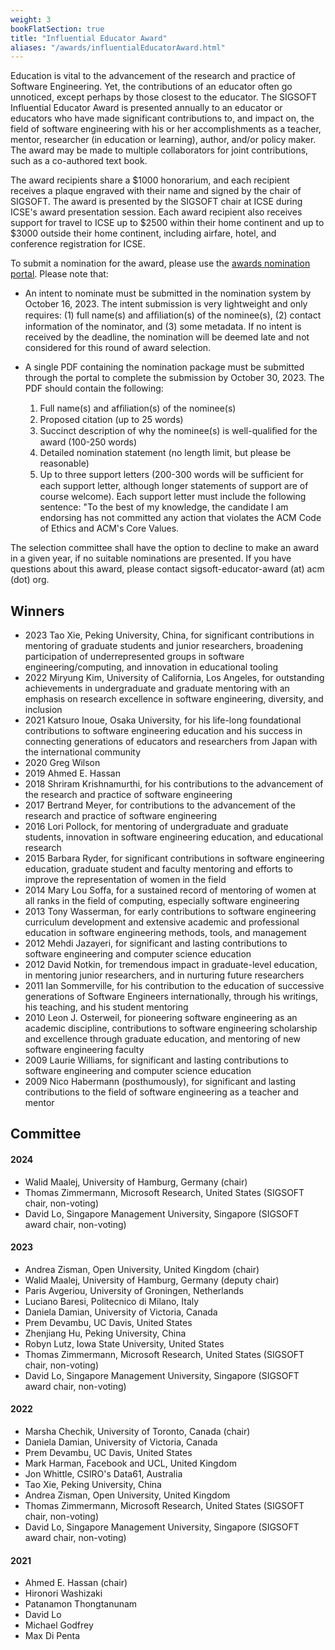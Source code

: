 ```yaml
---
weight: 3
bookFlatSection: true
title: "Influential Educator Award"
aliases: "/awards/influentialEducatorAward.html"
---
```


Education is vital to the advancement of the research and practice of Software Engineering. Yet, the contributions of an educator often go unnoticed, except perhaps by those closest to the educator. The SIGSOFT Influential Educator Award is presented annually to an educator or educators who have made significant contributions to, and impact on, the field of software engineering with his or her accomplishments as a teacher, mentor, researcher (in education or learning), author, and/or policy maker. The award may be made to multiple collaborators for joint contributions, such as a co-authored text book.

The award recipients share a $1000 honorarium, and each recipient receives a plaque engraved with their name and signed by the chair of SIGSOFT. The award is presented by the SIGSOFT chair at ICSE during ICSE's award presentation session. Each award recipient also receives support for travel to ICSE up to $2500 within their home continent and up to $3000 outside their home continent, including airfare, hotel, and conference registration for ICSE.

To submit a nomination for the award, please use the [awards nomination portal](https://sigsoft-awards.hotcrp.com/). Please note that:
* An intent to nominate must be submitted in the nomination system by October 16, 2023. The intent submission is very lightweight and only requires: (1) full name(s) and afﬁliation(s) of the nominee(s), (2) contact information of the nominator, and (3) some metadata. If no intent is received by the deadline, the nomination will be deemed late and not considered for this round of award selection.

* A single PDF containing the nomination package must be submitted through the portal to complete the submission by October 30, 2023. The PDF should contain the following:

    1. Full name(s) and afﬁliation(s) of the nominee(s)
    2. Proposed citation (up to 25 words)
    3. Succinct description of why the nominee(s) is well-qualiﬁed for the award (100-250 words)
    4. Detailed nomination statement (no length limit, but please be reasonable)
    5. Up to three support letters (200-300 words will be sufﬁcient for each support letter, although longer statements of support are of course welcome). Each support letter must include the following sentence: "To the best of my knowledge, the candidate I am endorsing has not committed any action that violates the ACM Code of Ethics and ACM's Core Values.


The selection committee shall have the option to decline to make an award in a given year, if no suitable nominations are presented. If you have questions about this award, please contact sigsoft-educator-award (at) acm (dot) org.

## Winners
- 2023  Tao Xie, Peking University, China, for significant contributions in mentoring of graduate students and junior researchers, broadening participation of underrepresented groups in software engineering/computing, and innovation in educational tooling
- 2022	Miryung Kim, University of California, Los Angeles, for outstanding achievements in undergraduate and graduate mentoring with an emphasis on research excellence in software engineering, diversity, and inclusion
- 2021	Katsuro Inoue, Osaka University, for his life-long foundational contributions to software engineering education and his success in connecting generations of educators and researchers from Japan with the international community
- 2020	Greg Wilson
- 2019	Ahmed E. Hassan
- 2018	Shriram Krishnamurthi, for his contributions to the advancement of the research and practice of software engineering
- 2017	Bertrand Meyer, for contributions to the advancement of the research and practice of software engineering
- 2016	Lori Pollock, for mentoring of undergraduate and graduate students, innovation in software engineering education, and educational research
- 2015	Barbara Ryder, for significant contributions in software engineering education, graduate student and faculty mentoring and efforts to improve the representation of women in the field
- 2014	Mary Lou Soffa, for a sustained record of mentoring of women at all ranks in the field of computing, especially software engineering
- 2013	Tony Wasserman, for early contributions to software engineering curriculum development and extensive academic and professional education in software engineering methods, tools, and management
- 2012	Mehdi Jazayeri, for significant and lasting contributions to software engineering and computer science education
- 2012 David Notkin, for tremendous impact in graduate-level education, in mentoring junior researchers, and in nurturing future researchers
- 2011	Ian Sommerville, for his contribution to the education of successive generations of Software Engineers internationally, through his writings, his teaching, and his student mentoring
- 2010	Leon J. Osterweil, for pioneering software engineering as an academic discipline, contributions to software engineering scholarship and excellence through graduate education, and mentoring of new software engineering faculty
- 2009	Laurie Williams, for significant and lasting contributions to software engineering and computer science education
- 2009 Nico Habermann (posthumously), for significant and lasting contributions to the field of software engineering as a teacher and mentor

## Committee
#### 2024
- Walid Maalej, University of Hamburg, Germany (chair)
- Thomas Zimmermann, Microsoft Research, United States (SIGSOFT chair, non-voting)
- David Lo, Singapore Management University, Singapore (SIGSOFT award chair, non-voting)
#### 2023
- Andrea Zisman, Open University, United Kingdom (chair)
- Walid Maalej, University of Hamburg, Germany (deputy chair)
- Paris Avgeriou, University of Groningen, Netherlands
- Luciano Baresi, Politecnico di Milano, Italy
- Daniela Damian, University of Victoria, Canada
- Prem Devambu, UC Davis, United States 
- Zhenjiang Hu, Peking University, China
- Robyn Lutz, Iowa State University, United States
- Thomas Zimmermann, Microsoft Research, United States (SIGSOFT chair, non-voting)
- David Lo, Singapore Management University, Singapore (SIGSOFT award chair, non-voting)
#### 2022

- Marsha Chechik, University of Toronto, Canada (chair)
- Daniela Damian, University of Victoria, Canada
- Prem Devambu, UC Davis, United States
- Mark Harman, Facebook and UCL, United Kingdom
- Jon Whittle, CSIRO's Data61, Australia
- Tao Xie, Peking University, China
- Andrea Zisman, Open University, United Kingdom
- Thomas Zimmermann, Microsoft Research, United States (SIGSOFT chair, non-voting)
- David Lo, Singapore Management University, Singapore (SIGSOFT award chair, non-voting)

#### 2021
- Ahmed E. Hassan (chair)
- Hironori Washizaki
- Patanamon Thongtanunam
- David Lo
- Michael Godfrey
- Max Di Penta
